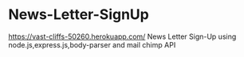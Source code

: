 # News-Letter-SignUp
https://vast-cliffs-50260.herokuapp.com/ News Letter Sign-Up using node.js,express.js,body-parser and mail chimp API
